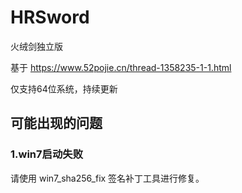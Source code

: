 # HRSword
火绒剑独立版


基于 https://www.52pojie.cn/thread-1358235-1-1.html

仅支持64位系统，持续更新



## 可能出现的问题

### 1.win7启动失败

请使用 win7_sha256_fix 签名补丁工具进行修复。
